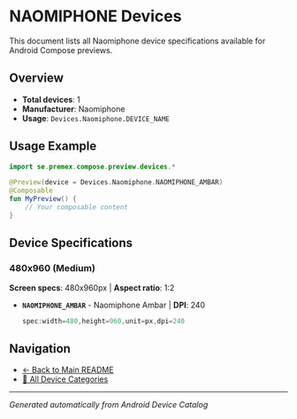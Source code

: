 # NAOMIPHONE Devices

This document lists all Naomiphone device specifications available for Android Compose previews.

## Overview

- **Total devices**: 1
- **Manufacturer**: Naomiphone
- **Usage**: `Devices.Naomiphone.DEVICE_NAME`

## Usage Example

```kotlin
import se.premex.compose.preview.devices.*

@Preview(device = Devices.Naomiphone.NAOMIPHONE_AMBAR)
@Composable
fun MyPreview() {
    // Your composable content
}
```

## Device Specifications

### 480x960 (Medium)

**Screen specs**: 480x960px | **Aspect ratio**: 1:2

- **`NAOMIPHONE_AMBAR`** - Naomiphone Ambar | **DPI**: 240
  ```kotlin
  spec:width=480,height=960,unit=px,dpi=240
  ```

## Navigation

- [← Back to Main README](../../README.md)
- [📱 All Device Categories](../README.md)

---
*Generated automatically from Android Device Catalog*
